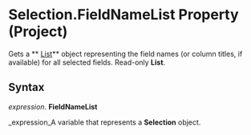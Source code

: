 
# Selection.FieldNameList Property (Project)

Gets a  ** [List](3934c2e8-d810-6571-9a33-1d41edbab87a.md)** object representing the field names (or column titles, if available) for all selected fields. Read-only **List**.


## Syntax

 _expression_. **FieldNameList**

 _expression_A variable that represents a  **Selection** object.

